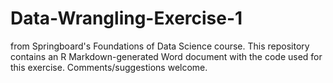 # Data-Wrangling-Exercise-1
from Springboard's Foundations of Data Science course. 
This repository contains an R Markdown-generated Word document with the code used for this exercise. Comments/suggestions welcome.  
